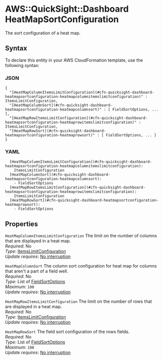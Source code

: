 # AWS::QuickSight::Dashboard HeatMapSortConfiguration<a name="aws-properties-quicksight-dashboard-heatmapsortconfiguration"></a>

The sort configuration of a heat map\.

## Syntax<a name="aws-properties-quicksight-dashboard-heatmapsortconfiguration-syntax"></a>

To declare this entity in your AWS CloudFormation template, use the following syntax:

### JSON<a name="aws-properties-quicksight-dashboard-heatmapsortconfiguration-syntax.json"></a>

```
{
  "[HeatMapColumnItemsLimitConfiguration](#cfn-quicksight-dashboard-heatmapsortconfiguration-heatmapcolumnitemslimitconfiguration)" : ItemsLimitConfiguration,
  "[HeatMapColumnSort](#cfn-quicksight-dashboard-heatmapsortconfiguration-heatmapcolumnsort)" : [ FieldSortOptions, ... ],
  "[HeatMapRowItemsLimitConfiguration](#cfn-quicksight-dashboard-heatmapsortconfiguration-heatmaprowitemslimitconfiguration)" : ItemsLimitConfiguration,
  "[HeatMapRowSort](#cfn-quicksight-dashboard-heatmapsortconfiguration-heatmaprowsort)" : [ FieldSortOptions, ... ]
}
```

### YAML<a name="aws-properties-quicksight-dashboard-heatmapsortconfiguration-syntax.yaml"></a>

```
  [HeatMapColumnItemsLimitConfiguration](#cfn-quicksight-dashboard-heatmapsortconfiguration-heatmapcolumnitemslimitconfiguration): 
    ItemsLimitConfiguration
  [HeatMapColumnSort](#cfn-quicksight-dashboard-heatmapsortconfiguration-heatmapcolumnsort): 
    - FieldSortOptions
  [HeatMapRowItemsLimitConfiguration](#cfn-quicksight-dashboard-heatmapsortconfiguration-heatmaprowitemslimitconfiguration): 
    ItemsLimitConfiguration
  [HeatMapRowSort](#cfn-quicksight-dashboard-heatmapsortconfiguration-heatmaprowsort): 
    - FieldSortOptions
```

## Properties<a name="aws-properties-quicksight-dashboard-heatmapsortconfiguration-properties"></a>

`HeatMapColumnItemsLimitConfiguration`  <a name="cfn-quicksight-dashboard-heatmapsortconfiguration-heatmapcolumnitemslimitconfiguration"></a>
The limit on the number of columns that are displayed in a heat map\.  
*Required*: No  
*Type*: [ItemsLimitConfiguration](aws-properties-quicksight-dashboard-itemslimitconfiguration.md)  
*Update requires*: [No interruption](https://docs.aws.amazon.com/AWSCloudFormation/latest/UserGuide/using-cfn-updating-stacks-update-behaviors.html#update-no-interrupt)

`HeatMapColumnSort`  <a name="cfn-quicksight-dashboard-heatmapsortconfiguration-heatmapcolumnsort"></a>
The column sort configuration for heat map for columns that aren't a part of a field well\.  
*Required*: No  
*Type*: List of [FieldSortOptions](aws-properties-quicksight-dashboard-fieldsortoptions.md)  
*Maximum*: `100`  
*Update requires*: [No interruption](https://docs.aws.amazon.com/AWSCloudFormation/latest/UserGuide/using-cfn-updating-stacks-update-behaviors.html#update-no-interrupt)

`HeatMapRowItemsLimitConfiguration`  <a name="cfn-quicksight-dashboard-heatmapsortconfiguration-heatmaprowitemslimitconfiguration"></a>
The limit on the number of rows that are displayed in a heat map\.  
*Required*: No  
*Type*: [ItemsLimitConfiguration](aws-properties-quicksight-dashboard-itemslimitconfiguration.md)  
*Update requires*: [No interruption](https://docs.aws.amazon.com/AWSCloudFormation/latest/UserGuide/using-cfn-updating-stacks-update-behaviors.html#update-no-interrupt)

`HeatMapRowSort`  <a name="cfn-quicksight-dashboard-heatmapsortconfiguration-heatmaprowsort"></a>
The field sort configuration of the rows fields\.  
*Required*: No  
*Type*: List of [FieldSortOptions](aws-properties-quicksight-dashboard-fieldsortoptions.md)  
*Maximum*: `100`  
*Update requires*: [No interruption](https://docs.aws.amazon.com/AWSCloudFormation/latest/UserGuide/using-cfn-updating-stacks-update-behaviors.html#update-no-interrupt)